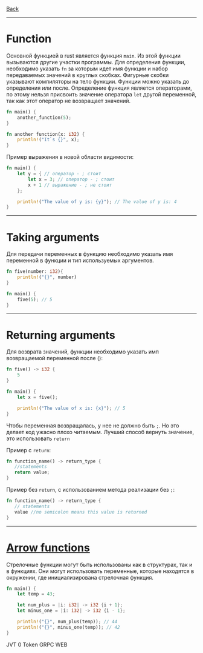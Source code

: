 [Back](../README.md)

---

# Function

Основной функцией в rust является функция `main`. Из этой функции вызываются другие участки программы. Для определения функции, необходимо указать `fn` за которым идет имя функции и набор передаваемых значений в круглых скобках. Фигурные скобки указывают компиляторы на тело функции. Функции можно указать до определения или после.
Определение функция является операторами, по этому нельзя присвоить значение оператора `let` другой переменной, так как этот оператор не возвращает значений.

```rust
fn main() {
    another_function(5);
}

fn another function(x: i32) {
    println!("It`s {}", x);
}

```

Пример выражения в новой области видимости:

```rust
fn main() {
    let y = { // оператор - ; стоит
        let x = 3; // оператор - ; стоит
        x + 1 // выражение - ; не стоит
    };

    println!("The value of y is: {y}"); // The value of y is: 4
}
```

---

# Taking arguments

Для передачи переменных в функцию необходимо указать имя переменной в функции и тип используемых аргументов.

```rust
fn five(number: i32){
    println!("{}", number)
}

fn main() {
    five(5); // 5
}
```

---

# Returning arguments

Для возврата значений, функции необходимо указать имп возвращаемой переменной после ():

```rust
fn five() -> i32 {
    5
}

fn main() {
    let x = five();

    println!("The value of x is: {x}"); // 5
}
```

Чтобы переменная возвращалась, у нее не должно быть `;`. Но это делает код ужасно плохо читаемым. Лучший способ вернуть значение, это использовать `return`

Пример с `return`:
```rust
fn function_name() -> return_type {
   //statements
   return value;
}
```

Пример без `return`, с использованием метода реализации без `;`:

```rust
fn function_name() -> return_type {
   // statements
   value //no semicolon means this value is returned
}
```

---

# [Arrow functions](https://doc.rust-lang.org/rust-by-example/fn/closures.html)

Стрелочные функции могут быть использованы как в структурах, так и в функциях. Они могут использовать переменные, которые находятся в окружении, где инициализирована стрелочная функция.

```rust
fn main() {
    let temp = 43;

    let num_plus = |i: i32| -> i32 {i + 1};
    let minus_one = |i: i32| -> i32 {i - 1};

    println!("{}", num_plus(temp)); // 44
    println!("{}", minus_one(temp)); // 42
}
```


JVT 0 Token
GRPC WEB

